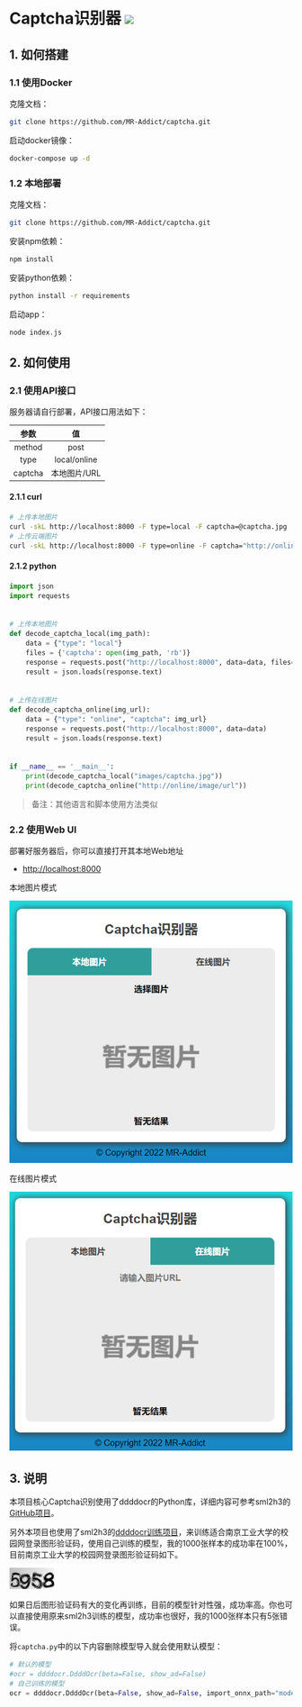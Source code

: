 <h1>
  Captcha识别器
  <img src="https://github.com/MR-Addict/captcha/actions/workflows/docker.yml/badge.svg?branch=main"/>
</h1>

## 1. 如何搭建

### 1.1 使用Docker

克隆文档：

```bash
git clone https://github.com/MR-Addict/captcha.git
```

启动docker镜像：

```bash
docker-compose up -d
```

### 1.2 本地部署

克隆文档：

```bash
git clone https://github.com/MR-Addict/captcha.git
```

安装npm依赖：

```bash
npm install
```

安装python依赖：

```bash
python install -r requirements
```

启动app：

```bash
node index.js
```

## 2. 如何使用

### 2.1 使用API接口

服务器请自行部署，API接口用法如下：

|  参数   |      值      |
| :-----: | :----------: |
| method  |     post     |
|  type   | local/online |
| captcha | 本地图片/URL |

#### 2.1.1 curl

```bash
# 上传本地图片
curl -skL http://localhost:8000 -F type=local -F captcha=@captcha.jpg
# 上传云端图片
curl -skL http://localhost:8000 -F type=online -F captcha="http://online/image/url"
```

#### 2.1.2 python

```python
import json
import requests


# 上传本地图片
def decode_captcha_local(img_path):
    data = {"type": "local"}
    files = {'captcha': open(img_path, 'rb')}
    response = requests.post("http://localhost:8000", data=data, files=files)
    result = json.loads(response.text)


# 上传在线图片
def decode_captcha_online(img_url):
    data = {"type": "online", "captcha": img_url}
    response = requests.post("http://localhost:8000", data=data)
    result = json.loads(response.text)


if __name__ == '__main__':
    print(decode_captcha_local("images/captcha.jpg"))
    print(decode_captcha_online("http://online/image/url"))
```

> 备注：其他语言和脚本使用方法类似

### 2.2 使用Web UI

部署好服务器后，你可以直接打开其本地Web地址

- [http://localhost:8000](http://localhost:8000)

本地图片模式

![local-mode](images/local.png)

在线图片模式

![online-mode](images/online.png)

## 3. 说明

本项目核心Captcha识别使用了ddddocr的Python库，详细内容可参考sml2h3的[GitHub项目](https://github.com/sml2h3/ddddocr)。

另外本项目也使用了sml2h3的[ddddocr训练项目](https://github.com/sml2h3/dddd_trainer)，来训练适合南京工业大学的校园网登录图形验证码，使用自己训练的模型，我的1000张样本的成功率在100%，目前南京工业大学的校园网登录图形验证码如下。

![Njtech-Captcha](images/5958.jpg)

如果日后图形验证码有大的变化再训练，目前的模型针对性强，成功率高。你也可以直接使用原来sml2h3训练的模型，成功率也很好，我的1000张样本只有5张错误。

将`captcha.py`中的以下内容删除模型导入就会使用默认模型：

```python
# 默认的模型
#ocr = ddddocr.DdddOcr(beta=False, show_ad=False)
# 自己训练的模型
ocr = ddddocr.DdddOcr(beta=False, show_ad=False, import_onnx_path="models/captcha.onnx", charsets_path="models/charsets.json")
```
